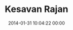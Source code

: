 ---
title: "Kesavan Rajan"
date: 2014-01-31 10:04:22 00:00
permalink: /kesavan
twitter: ""
likes: [2214]
id: 2245
gravatar: "http://www.gravatar.com/avatar/6a2ab7c76b2968dab30d440bca9b4b4d"
---